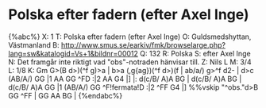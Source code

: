 # Polska efter fadern (efter Axel Inge)

{%abc%}
X: 1
T: Polska efter fadern (efter Axel Inge)
O: Guldsmedshyttan, Västmanland
B: http://www.smus.se/earkiv/fmk/browselarge.php?lang=sw&katalogid=Vs+1&bildnr=00012
Q: 132
R: Polska
S: efter Axel Inge
N: Det framgår inte riktigt vad "obs"-notraden hänvisar till.
Z: Nils L
M: 3/4
L: 1/8
K: Gm
G>(B d>)(^f g)>a | b>a (,g{ag})(^f d>)(f | ab/a/) g>^f d2- |
d>c (AB/A/) GG |1 AA GG ^FD :|2 AA G4 |]
|: d(c/B/ A)A BG | d(c/B/ A)A BG | d(c/B/ A)A GG |1  (AB/A/) GG ^F!fermata!D :|2 ^FF G4 |]
%%vskip
"^obs."d>B GG ^FF | GG AA BG |
{%endabc%}


